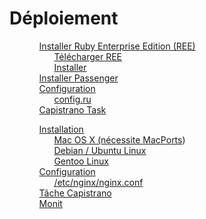 # Déploiement

<ul class='toc'>

<ul style='list-style: none;'><li><a href='/fr/deployment/passenger#installer_ruby_enterprise_edition_ree'>Installer Ruby Enterprise Edition (REE)</a><ul style='list-style: none;'><li><a href='/fr/deployment/passenger#télécharger_ree'>Télécharger REE</a></li><li><a href='/fr/deployment/passenger#installer'>Installer</a></li></ul></li><li><a href='/fr/deployment/passenger#installer_passenger'>Installer Passenger</a></li><li><a href='/fr/deployment/passenger#configuration'>Configuration</a><ul style='list-style: none;'><li><a href='/fr/deployment/passenger#configru'>config.ru</a></li></ul></li><li><a href='/fr/deployment/passenger#capistrano_task'>Capistrano Task</a></li></ul>

<ul style="list-style-type: none; list-style-image: none; list-style-position: outside;"><li><a href="/fr/deployment/nginx#installation">Installation</a><ul style="list-style-type: none; list-style-image: none; list-style-position: outside;"><li><a href="/fr/deployment/nginx#mac_os_x_nécessite_macports">Mac OS X (nécessite </a><a href="http://macports.org/">MacPorts</a>)</li><li><a href="/fr/deployment/nginx#debian__ubuntu_linux">Debian / Ubuntu Linux</a></li><li><a href="/fr/deployment/nginx#gentoo_linux">Gentoo Linux</a></li></ul></li><li><a href="/fr/deployment/nginx#configuration">Configuration</a><ul style="list-style-type: none; list-style-image: none; list-style-position: outside;"><li><a href="/fr/deployment/nginx#etcnginxnginxconf">/etc/nginx/nginx.conf</a></li></ul></li><li><a href="/fr/deployment/nginx#tâche_capistrano">Tâche Capistrano</a></li><li><a href="/fr/deployment/nginx#monit">Monit</a></li></ul>

</ul>